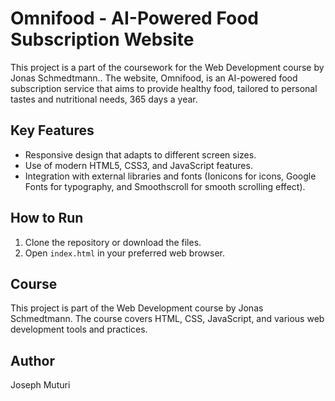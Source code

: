 # Omnifood - AI-Powered Food Subscription Website

This project is a part of the coursework for the Web Development course by Jonas Schmedtmann.. The website, Omnifood, is an AI-powered food subscription service that aims to provide healthy food, tailored to personal tastes and nutritional needs, 365 days a year.

## Key Features

- Responsive design that adapts to different screen sizes.
- Use of modern HTML5, CSS3, and JavaScript features.
- Integration with external libraries and fonts (Ionicons for icons, Google Fonts for typography, and Smoothscroll for smooth scrolling effect).

## How to Run

1. Clone the repository or download the files.
2. Open `index.html` in your preferred web browser.

## Course

This project is part of the Web Development course by Jonas Schmedtmann. The course covers HTML, CSS, JavaScript, and various web development tools and practices.

## Author

Joseph Muturi
